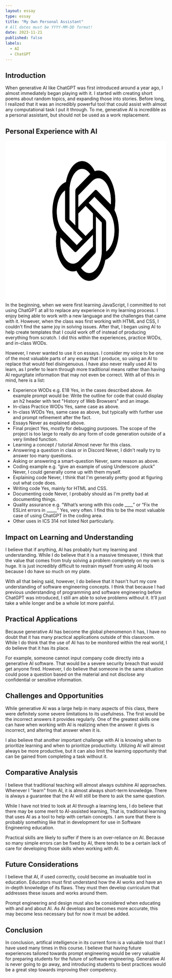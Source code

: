 ```yaml
---
layout: essay
type: essay
title: "My Own Personal Assistant"
# All dates must be YYYY-MM-DD format!
date: 2023-11-21
published: false
labels:
  - AI
  - ChatGPT
---
```


## Introduction

When generative AI like ChatGPT was first introduced around a year ago, I almost immediately began playing with it. I started with creating short poems about random topics, and expanding those into stories. Before long, I realized that it was an incredibly powerful tool that could assist with almost any computational task I put it through. To me, generative AI is incredible as a personal assistant, but should not be used as a work replacement.

## Personal Experience with AI
<img class="img-fluid" src="../img/ChatGPT-Logo.png" width="500" height="500">
In the beginning, when we were first learning JavaScript, I committed to not using ChatGPT at all to replace any experience in my learning process. I enjoy being able to work with a new language and the challenges that came with it. However, when the class was first working with HTML and CSS, I couldn't find the same joy in solving issues. After that, I began using AI to help create templates that I could work off of instead of producing everything from scratch. I did this within the experiences, practice WODs, and in-class WODs.

However, I never wanted to use it on essays. I consider my voice to be one of the most valuable parts of any essay that I produce, so using an AI to replace that would feel disingenuous. I have also never really used AI to learn, as I prefer to learn through more traditional means rather than having AI regurgitate information that may not even be correct. With all of this in mind, here is a list:

- Experience WODs e.g. E18
Yes, in the cases described above. An example prompt would be: Write the outline for code that could display an h2 header with text "History of Web Browsers" and an image.
- In-class Practice WODs
Yes, same case as above.
- In-class WODs
Yes, same case as above, but typically with further use and prompt refinement after the fact.
- Essays
Never as explained above.
- Final project
Yes, mostly for debugging purposes. The scope of the project is too large to really do any form of code generation outside of a very limited function.
- Learning a concept / tutorial
Almost never for this class.
- Answering a question in class or in Discord
Never, I didn't really try to answer too many questions.
- Asking or answering a smart-question
Never, same reason as above.
- Coding example e.g. “give an example of using Underscore .pluck”
Never, I could generally come up with them  myself.
- Explaining code
Never, I think that I'm generally pretty good at figuring out what code does.
- Writing code
Yes, mainly for HTML and CSS.
- Documenting code
Never, I probably should as I'm pretty bad at documenting things.
- Quality assurance e.g. “What’s wrong with this code ____” or “Fix the ESLint errors in _____”
Yes, very often. I find this to be the most valuable case of using ChatGPT in the coding area.
- Other uses in ICS 314 not listed
Not particularly.

## Impact on Learning and Understanding

I believe that if anything, AI has probably hurt my learning and understanding. While I do believe that it is a massive timesaver, I think that the value that comes from truly solving a problem completely on my own is huge. It is just incredibly difficult to restrain myself from using AI tools because I do have so much on my plate.

With all that being said, however, I do believe that it hasn't hurt my core understanding of software engineering concepts. I think that because I had previous understanding of programming and software engineering before ChatGPT was introduced, I still am able to solve problems without it. It'll just take a while longer and be a whole lot more painful.

## Practical Applications

Because generative AI has become the global phenomenon it has, I have no doubt that it has many practical applications outside of this classroom. While I do think that the use of AI has to be monitored within the real world, I do believe that it has its place.

For example, someone cannot input company code directly into a generative AI software. That would be a severe security breach that would get anyone fired. However, I do believe that someone in the same situation could pose a question based on the material and not disclose any confidential or sensitive information.

## Challenges and Opportunities

While generative AI was a large help in many aspects of this class, there were definitely some severe limitations to its usefulness. The first would be the incorrect answers it provides regularly. One of the greatest skills one can have when working with AI is realizing when the answer it gives is incorrect, and altering that answer when it is.

I also believe that another important challenge with AI is knowing when to prioritize learning and when to prioritize productivity. Utilizing AI will almost always be more productive, but it can also limit the learning opportunity that can be gained from completing a task without it.

## Comparative Analysis

I believe that traditional teaching will almost always outshine AI approaches. Whenever I "learn" from AI, it is almost always short-term knowledge. There is always a guarantee that the AI will still be there to ask the same question.

While I have not tried to look at AI through a learning lens, I do believe that there may be some merit to AI-assisted learning, That is, traditional learning that uses AI as a tool to help with certain concepts. I am sure that there is probably something like that in development for use in Software Engineering education.

Practical skills are likely to suffer if there is an over-reliance on AI. Because so many simple errors can be fixed by AI, there tends to be a certain lack of care for developing those skills when working with AI.

## Future Considerations

I believe that AI, if used correctly, could become an invaluable tool in education. Educators must first understand how the AI works and have an in-depth knowledge of its flaws. They must then develop curriculum that addresses these issues and works around them.

Prompt engineering and design must also be considered when educating with and and about AI. As AI develops and becomes more accurate, this may become less necessary but for now it must be added. 

## Conclusion

In conclusion, artifical intelligence in its current form is a valuable tool that I have used many times in this course. I believe that having future experiences tailored towards prompt engineering would be very valuable for preparing students for the future of software engineering. Generative AI is never going to go away, and introducing students to best practices would be a great step towards improving their competency.
